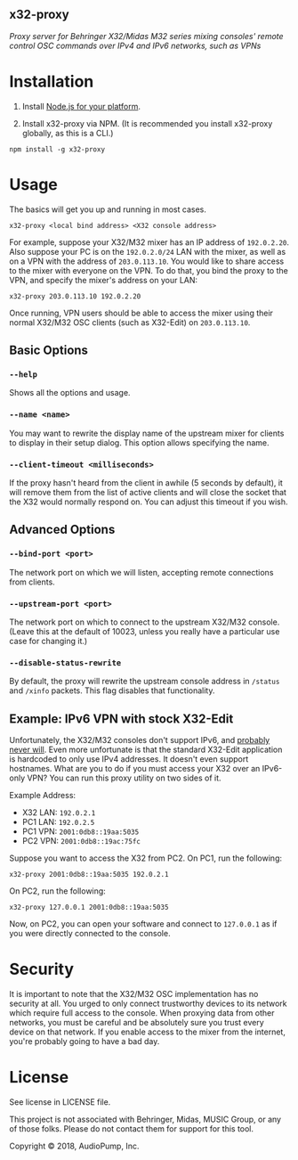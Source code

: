 x32-proxy
--------

*Proxy server for Behringer X32/Midas M32 series mixing consoles' remote control OSC commands over IPv4 and IPv6 networks, such as VPNs*

# Installation

1. Install [Node.js for your platform](https://nodejs.org/en/download/).

2. Install x32-proxy via NPM.  (It is recommended you install x32-proxy globally, as this is a CLI.)

```
npm install -g x32-proxy
```

# Usage

The basics will get you up and running in most cases.

```
x32-proxy <local bind address> <X32 console address>
```

For example, suppose your X32/M32 mixer has an IP address of `192.0.2.20`.  Also suppose your PC is on the `192.0.2.0/24` LAN with the mixer, as well as on a VPN with the address of `203.0.113.10`.  You would like to share access to the mixer with everyone on the VPN.  To do that, you bind the proxy to the VPN, and specify the mixer's address on your LAN:

```
x32-proxy 203.0.113.10 192.0.2.20
```

Once running, VPN users should be able to access the mixer using their normal X32/M32 OSC clients (such as X32-Edit) on `203.0.113.10`.

## Basic Options

### `--help`
Shows all the options and usage.

### `--name <name>`
You may want to rewrite the display name of the upstream mixer for clients to display in their setup dialog.  This option allows specifying the name.

### `--client-timeout <milliseconds>`
If the proxy hasn't heard from the client in awhile (5 seconds by default), it will remove them from the list of active clients and will close the socket that the X32 would normally respond on.  You can adjust this timeout if you wish.

## Advanced Options

### `--bind-port <port>`
The network port on which we will listen, accepting remote connections from clients.

### `--upstream-port <port>`
The network port on which to connect to the upstream X32/M32 console.  (Leave this at the default of 10023, unless you really have a particular use case for changing it.)

### `--disable-status-rewrite`
By default, the proxy will rewrite the upstream console address in `/status` and `/xinfo` packets.  This flag disables that functionality.

## Example: IPv6 VPN with stock X32-Edit
Unfortunately, the X32/M32 consoles don't support IPv6, and [probably never will](https://forum.musictribe.com/showthread.php?17399-IPv6-Support-for-OSC-Control).  Even more unfortunate is that the standard X32-Edit application is hardcoded to only use IPv4 addresses.  It doesn't even support hostnames.  What are you to do if you must access your X32 over an IPv6-only VPN?  You can run this proxy utility on two sides of it.

Example Address:

 - X32 LAN: `192.0.2.1`
 - PC1 LAN: `192.0.2.5`
 - PC1 VPN: `2001:0db8::19aa:5035`
 - PC2 VPN: `2001:0db8::19ac:75fc`
 
Suppose you want to access the X32 from PC2.  On PC1, run the following:

```
x32-proxy 2001:0db8::19aa:5035 192.0.2.1
```

On PC2, run the following:

```
x32-proxy 127.0.0.1 2001:0db8::19aa:5035
```

Now, on PC2, you can open your software and connect to `127.0.0.1` as if you were directly connected to the console.


# Security
It is important to note that the X32/M32 OSC implementation has no security at all.  You urged to only connect trustworthy devices to its network which require full access to the console.  When proxying data from other networks, you must be careful and be absolutely sure you trust every device on that network.  If you enable access to the mixer from the internet, you're probably going to have a bad day.

# License
See license in LICENSE file.

This project is not associated with Behringer, Midas, MUSIC Group, or any of those folks.  Please do not contact them for support for this tool.

Copyright © 2018, AudioPump, Inc.